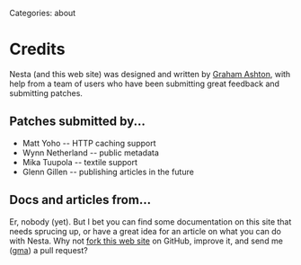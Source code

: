 Categories: about

# Credits

Nesta (and this web site) was designed and written by [Graham
Ashton][gma], with help from a team of users who have been submitting
great feedback and submitting patches.

## Patches submitted by...

 - Matt Yoho -- HTTP caching support
 - Wynn Netherland -- public metadata
 - Mika Tuupola -- textile support
 - Glenn Gillen -- publishing articles in the future

[gma]: http://effectif.com

## Docs and articles from...

Er, nobody (yet). But I bet you can find some documentation on this site
that needs sprucing up, or have a great idea for an article on what you
can do with Nesta. Why not [fork this web site][fork] on GitHub, improve
it, and send me ([gma][gma]) a pull request?

[fork]: http://github.com/gma/nestacms.com
[gma]: http://github.com/gma
